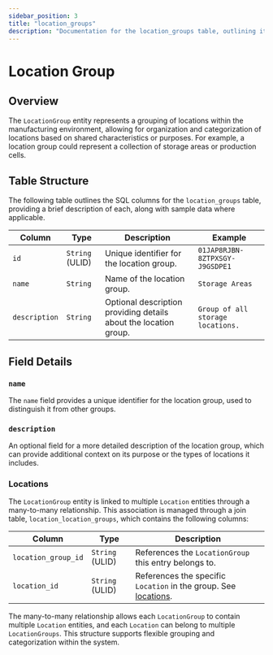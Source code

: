 ```yaml
---
sidebar_position: 3
title: "location_groups"
description: "Documentation for the location_groups table, outlining its columns and structure."
---
```


# Location Group

## Overview

The `LocationGroup` entity represents a grouping of locations within the manufacturing environment, allowing for
organization and categorization of locations based on shared characteristics or purposes. For example, a location group
could represent a collection of storage areas or production cells.

## Table Structure

The following table outlines the SQL columns for the `location_groups` table, providing a brief description of each,
along with sample data where applicable.

| Column        | Type            | Description                                                      | Example                           |
|---------------|-----------------|------------------------------------------------------------------|-----------------------------------|
| `id`          | `String` (ULID) | Unique identifier for the location group.                        | `01JAP8RJBN-8ZTPXSGY-J9GSDPE1`    |
| `name`        | `String`        | Name of the location group.                                      | `Storage Areas`                   |
| `description` | `String`        | Optional description providing details about the location group. | `Group of all storage locations.` |

## Field Details

### `name`

The `name` field provides a unique identifier for the location group, used to distinguish it from other groups.

### `description`

An optional field for a more detailed description of the location group, which can provide additional context on its
purpose or the types of locations it includes.

### Locations

The `LocationGroup` entity is linked to multiple `Location` entities through a many-to-many relationship. This
association is managed through a join table, `location_location_groups`, which contains the following columns:

| Column              | Type            | Description                                                                     |
|---------------------|-----------------|---------------------------------------------------------------------------------|
| `location_group_id` | `String` (ULID) | References the `LocationGroup` this entry belongs to.                           |
| `location_id`       | `String` (ULID) | References the specific `Location` in the group. See [locations](location). |

The many-to-many relationship allows each `LocationGroup` to contain multiple `Location` entities, and each `Location`
can belong to multiple `LocationGroups`. This structure supports flexible grouping and categorization within the system.